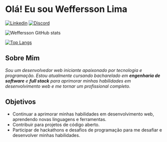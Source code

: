 # Olá! Eu sou Weffersson Lima  

[![Linkedin](https://img.shields.io/badge/LinkedIn-0077B5?style=for-the-badge&logo=linkedin&logoColor=white)](https://www.linkedin.com/in/weffersson-lima-da-silva-864a69200/)
[![Discord](https://img.shields.io/badge/Instagram-E4405F?style=for-the-badge&logo=instagram&logoColor=white)](https://www.instagram.com/weffersson.lima/)

![Weffersson GitHub stats](https://github-readme-stats.vercel.app/api?username=weffersson&show_icons=true&theme=radical)


[![Top Langs](https://github-readme-stats.vercel.app/api/top-langs/?username=weffersson)](https://github.com/weffersson/github-readme-stats)

## Sobre Mim

<p>
<em>Sou um desenvolvedor web iniciante apaixonado por tecnologia e programação. Estou atualmente cursando bacharelado em <strong>engenharia de software</strong> e <strong>full stack</strong> para aprimorar minhas habilidades em desenvolvimento web e me tornar um profissional completo.</em>
</p>

## Objetivos
<ul>
    <li>Continuar a aprimorar minhas habilidades em desenvolvimento web, aprendendo novas linguagens e ferramentas.</li>
    <li>Contribuir para projetos de código aberto.</li>
    <li>Participar de hackathons e desafios de programação para me desafiar e desenvolver minhas habilidades.</li>
</ul>
